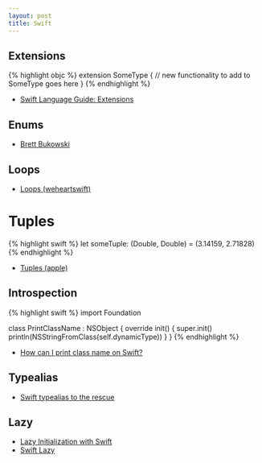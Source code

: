 ```yaml
---
layout: post
title: Swift
---
```


## Extensions

{% highlight objc %}
extension SomeType {
	// new functionality to add to SomeType goes here
}
{% endhighlight %}

- [Swift Language Guide: Extensions](https://developer.apple.com/library/ios/documentation/Swift/Conceptual/Swift_Programming_Language/Extensions.html)

## Enums

- [Brett Bukowski](http://brettbukowski.github.io/SwiftExamples/examples/enums/)

## Loops

- [Loops (weheartswift)](https://www.weheartswift.com/loops/)

# Tuples

{% highlight swift %}
let someTuple: (Double, Double) = (3.14159, 2.71828)
{% endhighlight %}

- [Tuples (apple)](https://developer.apple.com/library/ios/documentation/Swift/Conceptual/Swift_Programming_Language/Types.html)

## Introspection

{% highlight swift %}
import Foundation

class PrintClassName : NSObject {
    override init() {
        super.init()
        println(NSStringFromClass(self.dynamicType))
    }
}
{% endhighlight %}

- [How can I print class name on Swift?](http://stackoverflow.com/questions/25476218/how-can-i-print-class-name-on-swift)

## Typealias

- [Swift typealias to the rescue](https://medium.com/swift-programming/swift-typealias-to-the-rescue-b1027fc571e3#.g1wf5dmuz)

## Lazy

- [Lazy Initialization with Swift](http://mikebuss.com/2014/06/22/lazy-initialization-swift/)
- [Swift Lazy](https://developer.apple.com/library/ios/documentation/Swift/Conceptual/Swift_Programming_Language/Properties.html)
